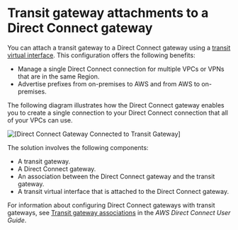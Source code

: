 # Transit gateway attachments to a Direct Connect gateway<a name="tgw-dcg-attachments"></a>

You can attach a transit gateway to a Direct Connect gateway using a [transit virtual interface](https://docs.aws.amazon.com/directconnect/latest/UserGuide/create-vif.html#create-transit-vif)\. This configuration offers the following benefits:
+ Manage a single Direct Connect connection for multiple VPCs or VPNs that are in the same Region\.
+ Advertise prefixes from on\-premises to AWS and from AWS to on\-premises\.

The following diagram illustrates how the Direct Connect gateway enables you to create a single connection to your Direct Connect connection that all of your VPCs can use\.

![\[Direct Connect Gateway Connected to Transit Gateway\]](http://docs.aws.amazon.com/vpc/latest/tgw/images/direct-connect-tgw.png)

The solution involves the following components:
+ A transit gateway\.
+ A Direct Connect gateway\.
+ An association between the Direct Connect gateway and the transit gateway\.
+ A transit virtual interface that is attached to the Direct Connect gateway\.

For information about configuring Direct Connect gateways with transit gateways, see [Transit gateway associations](https://docs.aws.amazon.com/directconnect/latest/UserGuide/direct-connect-transit-gateways.html) in the *AWS Direct Connect User Guide*\.
